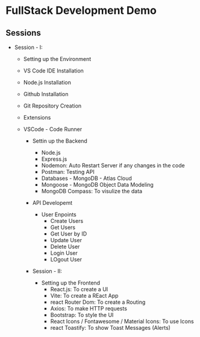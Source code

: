 # FullStack Development Demo

## Sessions

- Session - I:

  - Setting up the Environment
  - VS Code IDE Installation
  - Node.js Installation
  - Github Installation
  - Git Repository Creation
  - Extensions
  - VSCode - Code Runner

    - Settin up the Backend

      - Node.js
      - Express.js
      - Nodemon: Auto Restart Server if any changes in the code
      - Postman: Testing API
      - Databases - MongoDB - Atlas Cloud
      - Mongoose - MongoDB Object Data Modeling
      - MongoDB Compass: To visulize the data

    - API Developemt

      - User Enpoints
        - Create Users
        - Get Users
        - Get User by ID
        - Update User
        - Delete User
        - Login User
        - LOgout User

    - Session - II:
      - Setting up the Frontend
        - React.js: To create a UI
        - Vite: To create a REact App
        - react Router Dom: To create a Routing
        - Axios: To make HTTP requests
        - Bootstrap: To style the UI
        - React Icons / Fontawesome / Material Icons: To use Icons
        - react Toastify: To show Toast Messages (Alerts)
